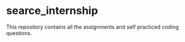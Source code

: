 # searce_internship
This repository contains all the assignments and self practiced coding questions.

